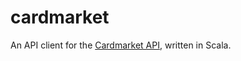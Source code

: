 # cardmarket

An API client for the [Cardmarket API](https://api.cardmarket.com/ws/documentation/API_Main_Page),
written in Scala.